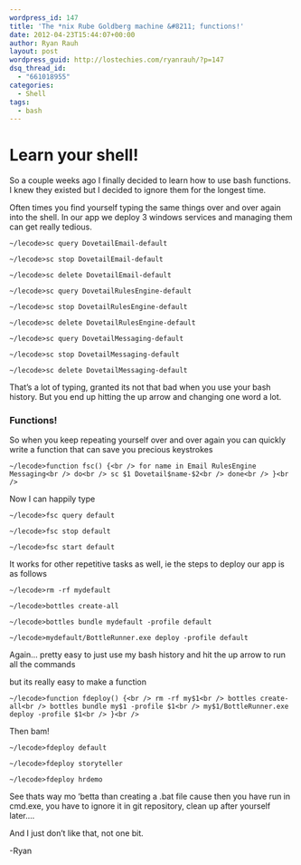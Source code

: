 ```yaml
---
wordpress_id: 147
title: 'The *nix Rube Goldberg machine &#8211; functions!'
date: 2012-04-23T15:44:07+00:00
author: Ryan Rauh
layout: post
wordpress_guid: http://lostechies.com/ryanrauh/?p=147
dsq_thread_id:
  - "661018955"
categories:
  - Shell
tags:
  - bash
---
```

# Learn your shell! 

So a couple weeks ago I finally decided to learn how to use bash functions. I knew they existed but I decided to ignore them for the longest time. 

Often times you find yourself typing the same things over and over again into the shell. In our app we deploy 3 windows services and managing them can get really tedious. 

`~/lecode>sc query DovetailEmail-default`
  
`~/lecode>sc stop DovetailEmail-default`
  
`~/lecode>sc delete DovetailEmail-default`

`~/lecode>sc query DovetailRulesEngine-default`
  
`~/lecode>sc stop DovetailRulesEngine-default`
  
`~/lecode>sc delete DovetailRulesEngine-default`

`~/lecode>sc query DovetailMessaging-default`
  
`~/lecode>sc stop DovetailMessaging-default`
  
`~/lecode>sc delete DovetailMessaging-default`

That&#8217;s a lot of typing, granted its not that bad when you use your bash history. But you end up hitting the up arrow and changing one word a lot. 

### Functions! 

So when you keep repeating yourself over and over again you can quickly write a function that can save you precious keystrokes

`~/lecode>function fsc() {<br />
    for name in Email RulesEngine Messaging<br />
    do<br />
        sc $1 Dovetail$name-$2<br />
    done<br />
}<br />
` 

Now I can happily type
  
`~/lecode>fsc query default`
  
`~/lecode>fsc stop default`
  
`~/lecode>fsc start default`

It works for other repetitive tasks as well, ie the steps to deploy our app is as follows

`~/lecode>rm -rf mydefault`
  
`~/lecode>bottles create-all`
  
`~/lecode>bottles bundle mydefault -profile default`
  
`~/lecode>mydefault/BottleRunner.exe deploy -profile default`

Again&#8230; pretty easy to just use my bash history and hit the up arrow to run all the commands
  
but its really easy to make a function

`~/lecode>function fdeploy() {<br />
    rm -rf my$1<br />
    bottles create-all<br />
    bottles bundle my$1 -profile $1<br />
    my$1/BottleRunner.exe deploy -profile $1<br />
}<br />
` 

Then bam!

`~/lecode>fdeploy default`
  
`~/lecode>fdeploy storyteller`
  
`~/lecode>fdeploy hrdemo`

See thats way mo &#8216;betta than creating a .bat file cause then you have run in cmd.exe, you have to ignore it in git repository, clean up after yourself later&#8230;.

And I just don&#8217;t like that, not one bit.

-Ryan